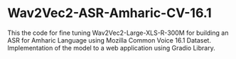 # Wav2Vec2-ASR-Amharic-CV-16.1
This the code for fine tuning Wav2Vec2-Large-XLS-R-300M for building an ASR for Amharic Language using Mozilla Common Voice 16.1 Dataset. Implementation of the model to a web application using Gradio Library.
